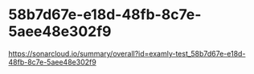 # 58b7d67e-e18d-48fb-8c7e-5aee48e302f9
https://sonarcloud.io/summary/overall?id=examly-test_58b7d67e-e18d-48fb-8c7e-5aee48e302f9
